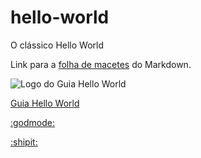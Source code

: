 # hello-world
O clássico Hello World

Link para a [folha de macetes](https://github.com/adam-p/markdown-here/wiki/Markdown-Cheatsheet) do Markdown.


![Logo do Guia Hello World](https://github.com/tarcnux/hello-world/blob/Edi%C3%A7%C3%B5es-no-Readme/Hello%20World%20Guide.PNG "Guia Hello World Com a edição do JoãoVictorAcampora")

[Guia Hello World](https://guides.github.com/activities/hello-world/)

[:godmode:](https://gist.github.com/rxaviers/7360908)

[:shipit:](https://gist.github.com/rxaviers/7360908)
